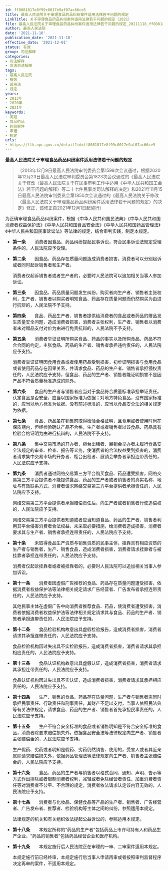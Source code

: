 ```yaml
---
id: ff8081817e8f99c0017e9af07ac66ce5
title: 最高人民法院关于审理食品药品纠纷案件适用法律若干问题的规定
LinkTitle: 关于审理食品药品纠纷案件适用法律若干问题的规定（2021）
file: 最高人民法院关于审理食品药品纠纷案件适用法律若干问题的规定_20211118_ff8081817e8f99c0017e9af07ac66ce5.docx
author: 最高人民法院
date: '2021-11-18'
publication_date: '2021-11-18'
effective_date: '2021-12-01'
status: 有效
group: 司法解释
categories:
- 司法解释
- 高法司法解释
tags:
- 最高人民法院
- 有效
- 适用法
- 规定
years:
- 2013年
- 2020年
- 2021年
keywords:
- 问题
- 食品药品
- 纠纷案件
- 审理
- 规定
urls:
- https://flk.npc.gov.cn/detail?id=ff8081817e8f99c0017e9af07ac66ce5
---
```


**最高人民法院关于审理食品药品纠纷案件适用法律若干问题的规定**

> （2013年12月9日最高人民法院审判委员会第1599次会议通过，根据2020年12月23日最高人民法院审判委员会第1823次会议通过的《最高人民法院关于修改〈最高人民法院关于在民事审判工作中适用《中华人民共和国工会法》若干问题的解释〉等二十七件民事类司法解释的决定》和2021年11月15日最高人民法院审判委员会第1850次会议通过的《最高人民法院关于修改〈最高人民法院关于审理食品药品纠纷案件适用法律若干问题的规定〉的决定》修正，该修正自2021年12月1日起施行）

为正确审理食品药品纠纷案件，根据《中华人民共和国民法典》《中华人民共和国消费者权益保护法》《中华人民共和国食品安全法》《中华人民共和国药品管理法》《中华人民共和国民事诉讼法》等法律的规定，结合审判实践，制定本规定。

- **第一条**　　消费者因食品、药品纠纷提起民事诉讼，符合民事诉讼法规定受理条件的，人民法院应予受理。

- **第二条**　　因食品、药品存在质量问题造成消费者损害，消费者可以分别起诉或者同时起诉销售者和生产者。

  消费者仅起诉销售者或者生产者的，必要时人民法院可以追加相关当事人参加诉讼。

- **第三条**　　因食品、药品质量问题发生纠纷，购买者向生产者、销售者主张权利，生产者、销售者以购买者明知食品、药品存在质量问题而仍然购买为由进行抗辩的，人民法院不予支持。

- **第四条**　　食品、药品生产者、销售者提供给消费者的食品或者药品的赠品发生质量安全问题，造成消费者损害，消费者主张权利，生产者、销售者以消费者未对赠品支付对价为由进行免责抗辩的，人民法院不予支持。

- **第五条**　　消费者举证证明所购买食品、药品的事实以及所购食品、药品不符合合同的约定，主张食品、药品的生产者、销售者承担违约责任的，人民法院应予支持。

  消费者举证证明因食用食品或者使用药品受到损害，初步证明损害与食用食品或者使用药品存在因果关系，并请求食品、药品的生产者、销售者承担侵权责任的，人民法院应予支持，但食品、药品的生产者、销售者能证明损害不是因产品不符合质量标准造成的除外。

- **第六条**　　食品的生产者与销售者应当对于食品符合质量标准承担举证责任。认定食品是否安全，应当以国家标准为依据；对地方特色食品，没有国家标准的，应当以地方标准为依据。没有前述标准的，应当以食品安全法的相关规定为依据。

- **第七条**　　食品、药品虽在销售前取得检验合格证明，且食用或者使用时尚在保质期内，但经检验确认产品不合格，生产者或者销售者以该食品、药品具有检验合格证明为由进行抗辩的，人民法院不予支持。

- **第八条**　　集中交易市场的开办者、柜台出租者、展销会举办者未履行食品安全法规定的审查、检查、报告等义务，使消费者的合法权益受到损害的，消费者请求集中交易市场的开办者、柜台出租者、展销会举办者承担连带责任的，人民法院应予支持。

- **第九条**　　消费者通过网络交易第三方平台购买食品、药品遭受损害，网络交易第三方平台提供者不能提供食品、药品的生产者或者销售者的真实名称、地址与有效联系方式，消费者请求网络交易第三方平台提供者承担责任的，人民法院应予支持。

  网络交易第三方平台提供者承担赔偿责任后，向生产者或者销售者行使追偿权的，人民法院应予支持。

  网络交易第三方平台提供者知道或者应当知道食品、药品的生产者、销售者利用其平台侵害消费者合法权益，未采取必要措施，给消费者造成损害，消费者要求其与生产者、销售者承担连带责任的，人民法院应予支持。

- **第十条**　　未取得食品生产资质与销售资质的民事主体，挂靠具有相应资质的生产者与销售者，生产、销售食品，造成消费者损害，消费者请求挂靠者与被挂靠者承担连带责任的，人民法院应予支持。

  消费者仅起诉挂靠者或者被挂靠者的，必要时人民法院可以追加相关当事人参加诉讼。

- **第十一条**　　消费者因虚假广告推荐的食品、药品存在质量问题遭受损害，依据消费者权益保护法等法律相关规定请求广告经营者、广告发布者承担连带责任的，人民法院应予支持。

  其他民事主体在虚假广告中向消费者推荐食品、药品，使消费者遭受损害，消费者依据消费者权益保护法等法律相关规定请求其与食品、药品的生产者、销售者承担连带责任的，人民法院应予支持。

- **第十二条**　　食品检验机构故意出具虚假检验报告，造成消费者损害，消费者请求其承担连带责任的，人民法院应予支持。

  食品检验机构因过失出具不实检验报告，造成消费者损害，消费者请求其承担相应责任的，人民法院应予支持。

- **第十三条**　　食品认证机构故意出具虚假认证，造成消费者损害，消费者请求其承担连带责任的，人民法院应予支持。

  食品认证机构因过失出具不实认证，造成消费者损害，消费者请求其承担相应责任的，人民法院应予支持。

- **第十四条**　　生产、销售的食品、药品存在质量问题，生产者与销售者需同时承担民事责任、行政责任和刑事责任，其财产不足以支付，当事人依照民法典等有关法律规定，请求食品、药品的生产者、销售者首先承担民事责任的，人民法院应予支持。

- **第十五条**　　生产不符合安全标准的食品或者销售明知是不符合安全标准的食品，消费者除要求赔偿损失外，依据食品安全法等法律规定向生产者、销售者主张赔偿金的，人民法院应予支持。

  生产假药、劣药或者明知是假药、劣药仍然销售、使用的，受害人或者其近亲属除请求赔偿损失外，依据药品管理法等法律规定向生产者、销售者主张赔偿金的，人民法院应予支持。

- **第十六条**　　食品、药品的生产者与销售者以格式合同、通知、声明、告示等方式作出排除或者限制消费者权利，减轻或者免除经营者责任、加重消费者责任等对消费者不公平、不合理的规定，消费者依法请求认定该内容无效的，人民法院应予支持。

- **第十七条**　　消费者与化妆品、保健食品等产品的生产者、销售者、广告经营者、广告发布者、推荐者、检验机构等主体之间的纠纷，参照适用本规定。

  法律规定的机关和有关组织依法提起公益诉讼的，参照适用本规定。

- **第十八条**　　本规定所称的“药品的生产者”包括药品上市许可持有人和药品生产企业，“药品的销售者”包括药品经营企业和医疗机构。

- **第十九条**　　本规定施行后人民法院正在审理的一审、二审案件适用本规定。

  本规定施行前已经终审，本规定施行后当事人申请再审或者按照审判监督程序决定再审的案件，不适用本规定。
